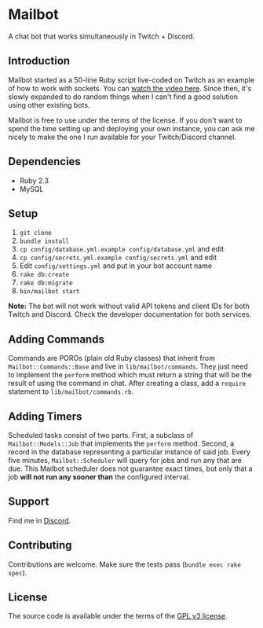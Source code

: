 # Mailbot
A chat bot that works simultaneously in Twitch + Discord.

## Introduction
Mailbot started as a 50-line Ruby script live-coded on Twitch as an example of how to work with sockets. You can [watch the video here](https://www.youtube.com/watch?v=_FbRcZNdNjQ). Since then, it's slowly expanded to do random things when I can't find a good solution using other existing bots.

Mailbot is free to use under the terms of the license. If you don't want to spend the time setting up and deploying your own instance, you can ask me nicely to make the one I run available for your Twitch/Discord channel.

## Dependencies
* Ruby 2.3
* MySQL

## Setup
1. `git clone`
2. `bundle install`
3. `cp config/database.yml.example config/database.yml` and edit
4. `cp config/secrets.yml.example config/secrets.yml` and edit
5. Edit `config/settings.yml` and put in your bot account name
5. `rake db:create`
6. `rake db:migrate`
7. `bin/mailbot start`

**Note:** The bot will not work without valid API tokens and client IDs for both Twitch and Discord. Check the developer documentation for both services.

## Adding Commands
Commands are POROs (plain old Ruby classes) that inherit from `Mailbot::Commands::Base` and live in `lib/mailbot/commands`. They just need to implement the `perform` method which must return a string that will be the result of using the command in chat. After creating a class, add a `require` statement to `lib/mailbot/commands.rb`.

## Adding Timers
Scheduled tasks consist of two parts. First, a subclass of `Mailbot::Models::Job` that implements the `perform` method. Second, a record in the database representing a particular instance of said job. Every five minutes, `Mailbot::Scheduler` will query for jobs and run any that are due. This Mailbot scheduler does not guarantee exact times, but only that a job **will not run any sooner than** the configured interval.

## Support
Find me in [Discord](http://bit.ly/mailboxdiscord).

## Contributing
Contributions are welcome. Make sure the tests pass (`bundle exec rake spec`).

## License
The source code is available under the terms of the [GPL v3 license](https://opensource.org/licenses/GPL-3.0).
